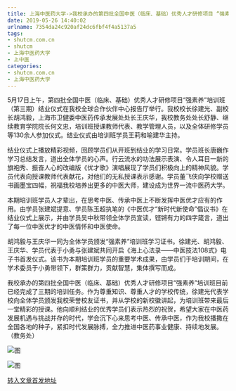 ```yaml
---
title: 上海中医药大学->我校承办的第四批全国中医（临床、基础）优秀人才研修项目 “强素养”培训班（第三期）结业 | shutcm.com.cn
date: 2019-05-26 14:40:02
urlname: 7354da24c920af24dc6fbf4f4a5137a5
tags: 
- shutcm.com.cn
- shutcm
- 上海中医药大学
- 上中医
categories:
- shutcm.com.cn
- 上海中医药大学
---
```



5月17日上午，第四批全国中医（临床、基础）优秀人才研修项目“强素养”培训班（第三期）结业仪式在我校全球合作伙伴中心报告厅举行。我校校长徐建光、副校长胡鸿毅，上海市卫健委中医药传承发展处处长王庆华，我校教务处处长舒静、继续教育学院院长何文忠，培训班授课教师代表、教学管理人员，以及全体研修学员等130余人参加仪式。结业仪式由培训班学员王莉和喻建华主持。

结业仪式上播放精彩视频，回顾学员们从开班到结业的学习日常。学员班长唐巍作学习总结发言，道出全体学员的心声。行云流水的功法展示表演、令人耳目一新的旗袍秀、振奋人心的改编版《优才歌》演唱展现了学员们积极向上的精神风貌。学员代表向授课教师代表献花，对他们的无私授课表示感谢。学员董飞侠向学校赠送书画墨宝四幅，祝福我校培养出更多的中医大师，建设成为世界一流中医药大学。

本期培训班学员人才辈出，在思考中医、传承中医上不断发挥中医优才应有的作用。由学员张建斌提意、学员陈玉超执笔的《中医优才“新时代新使命”倡议书》在结业仪式上展示，并由学员吴中秋带领全体学员宣读，铿锵有力的四字箴言，道出了每一位中医优才的中医情怀和中医使命。

胡鸿毅与王庆华一同为全体学员颁发“强素养”培训班学习证书。徐建光、胡鸿毅、王庆华、学员代表于小勇与张建斌共同开启《海上心法录——中医技法108式》电子书首发仪式。该书为本期培训班学员的重要学术成果，由学员们于培训期间，在学术委员于小勇带领下，群策群力，贡献智慧，集体撰写而成。

我校承办的第四批全国中医（临床、基础）优秀人才研修项目“强素养”培训班目前已经完成了三期的培训任务。作为尊重知识、尊重人才的学校传统，徐建光代表学校向全体学员颁发我校荣誉校友证书，并从学校的新校徽讲起，为培训班带来最后一堂精彩的授课。他向顺利结业的优秀学员们表示热烈的祝贺，希望大家在中医药发展机遇与挑战并存的时代，学会沉下心来思考中医、传承中医，作为我校播撒在全国各地的种子，紧扣时代发展脉搏，全力推进中医药事业健康、持续地发展。（教务处）



![图](https://www.shutcm.edu.cn/_upload/article/images/de/cd/fd879fe74545987038874fa9177f/0643630e-e7a5-40b7-a64d-06d854c3817b.jpg)

![图](https://www.shutcm.edu.cn/_upload/article/images/de/cd/fd879fe74545987038874fa9177f/f2df2dd5-68cc-4fd4-be52-4e15f5b8583e.jpg)

[转入文章首发地址](https://www.shutcm.edu.cn/2019/0526/c221a104716/page.htm)